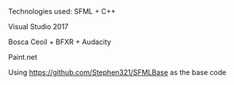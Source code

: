 Technologies used:
SFML + C++

Visual Studio 2017 

Bosca Ceoil + BFXR + Audacity

Paint.net 

Using https://github.com/Stephen321/SFMLBase as the base code